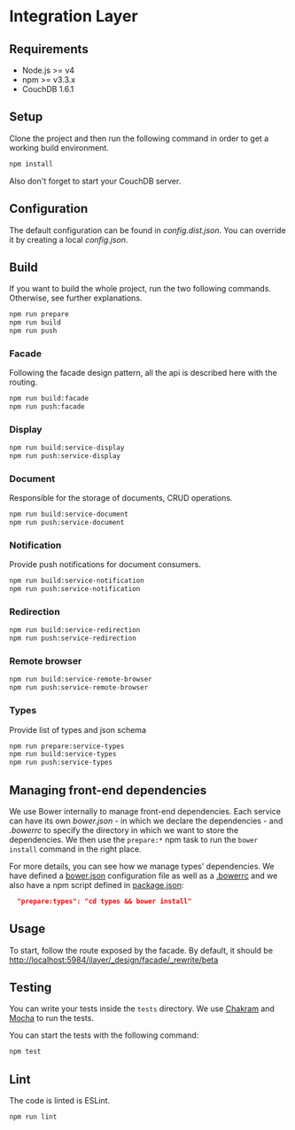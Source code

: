 # Integration Layer

## Requirements

* Node.js >= v4
* npm >= v3.3.x
* CouchDB 1.6.1

## Setup

Clone the project and then run the following command in order to get a working build environment.

```bash
npm install
```

Also don't forget to start your CouchDB server.

## Configuration

The default configuration can be found in _config.dist.json_. You can override it by creating a local _config.json_.

## Build

If you want to build the whole project, run the two following commands. Otherwise, see further explanations.

```bash
npm run prepare
npm run build
npm run push
```

### Facade

Following the facade design pattern, all the api is described here with the routing.

```bash
npm run build:facade
npm run push:facade
```

### Display

```bash
npm run build:service-display
npm run push:service-display
```

### Document

Responsible for the storage of documents, CRUD operations.

```bash
npm run build:service-document
npm run push:service-document
```

### Notification

Provide push notifications for document consumers.

```bash
npm run build:service-notification
npm run push:service-notification
```

### Redirection

```bash
npm run build:service-redirection
npm run push:service-redirection
```

### Remote browser

```bash
npm run build:service-remote-browser
npm run push:service-remote-browser
```

### Types

Provide list of types and json schema

```bash
npm run prepare:service-types
npm run build:service-types
npm run push:service-types
```
## Managing front-end dependencies

We use Bower internally to manage front-end dependencies. Each service can have
its own _bower.json_ - in which we declare the dependencies - and _.bowerrc_ to
specify the directory in which we want to store the dependencies. We then use
the `prepare:*` npm task to run the `bower install` command in the right place.

For more details, you can see how we manage types' dependencies. We
have defined a [bower.json](./services/types/bower.json) configuration file as
well as a [.bowerrc](./services/types/.bowerrc) and we also have a npm script
defined in [package.json](./package.json):

```json
  "prepare:types": "cd types && bower install"
```

## Usage

To start, follow the route exposed by the facade. By default, it should be
[http://localhost:5984/ilayer/_design/facade/_rewrite/beta]()

## Testing

You can write your tests inside the `tests` directory. We use
[Chakram](https://dareid.github.io/chakram/) and [Mocha](https://mochajs.org/)
to run the tests.

You can start the tests with the following command:

```bash
npm test
```

## Lint

The code is linted is ESLint.

```bash
npm run lint
```
